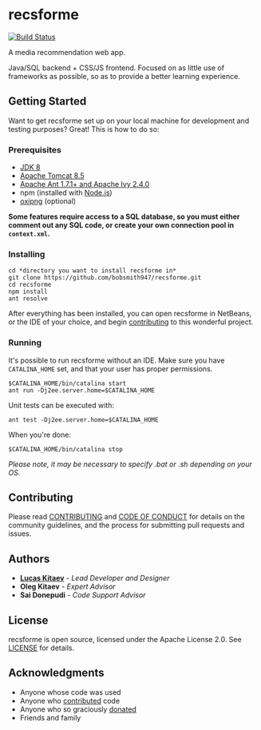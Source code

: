 # recsforme

[![Build Status](https://travis-ci.org/bobsmith947/recsforme.svg?branch=master)](https://travis-ci.org/bobsmith947/recsforme)

A media recommendation web app.

Java/SQL backend + CSS/JS frontend. Focused on as little use of frameworks as possible, so as to provide a better learning experience.

## Getting Started

Want to get recsforme set up on your local machine for development and testing purposes? Great! This is how to do so:

### Prerequisites

* [JDK 8](http://www.oracle.com/technetwork/java/javase/downloads/jdk8-downloads-2133151.html)
* [Apache Tomcat 8.5](https://tomcat.apache.org/download-80.cgi)
* [Apache Ant 1.7.1+ and Apache Ivy 2.4.0](https://ant.apache.org/)
* npm (installed with [Node.js](https://nodejs.org/en/download/))
* [oxipng](https://github.com/shssoichiro/oxipng) (optional)

**Some features require access to a SQL database, so you must either comment out any SQL code, or create your own connection pool in `context.xml`.**

### Installing

    cd *directory you want to install recsforme in*
    git clone https://github.com/bobsmith947/recsforme.git
    cd recsforme
    npm install
    ant resolve

After everything has been installed, you can open recsforme in NetBeans, or the IDE of your choice, and begin [contributing](#contributing) to this wonderful project.

### Running

It's possible to run recsforme without an IDE. Make sure you have `CATALINA_HOME` set, and that your user has proper permissions.

    $CATALINA_HOME/bin/catalina start
    ant run -Dj2ee.server.home=$CATALINA_HOME

Unit tests can be executed with:

    ant test -Dj2ee.server.home=$CATALINA_HOME

When you're done:

    $CATALINA_HOME/bin/catalina stop

*Please note, it may be necessary to specify .bat or .sh depending on your OS.*

## Contributing

Please read [CONTRIBUTING](./CONTRIBUTING.md) and [CODE OF CONDUCT](./CODE_OF_CONDUCT.md) for details on the community guidelines, and the process for submitting pull requests and issues.

## Authors

* **[Lucas Kitaev](https://github.com/bobsmith947)** - *Lead Developer and Designer*
* **Oleg Kitaev** - *Expert Advisor*
* **Sai Donepudi** - *Code Support Advisor*

## License

recsforme is open source, licensed under the Apache License 2.0. See [LICENSE](./LICENSE) for details.

## Acknowledgments

* Anyone whose code was used
* Anyone who [contributed](https://github.com/bobsmith947/recsforme/contributors) code
* Anyone who so graciously [donated](https://bobsmith947.github.io/donate.html)
* Friends and family
